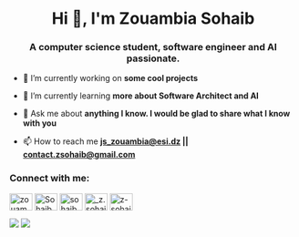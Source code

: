 <h1 align="center">Hi 👋, I'm Zouambia Sohaib</h1>
<h3 align="center">A computer science student, software engineer and AI passionate.</h3>

- 🔭 I’m currently working on **some cool projects**

- 🌱 I’m currently learning **more about Software Architect and AI**

- 💬 Ask me about **anything I know. I would be glad to share what I know with you**

- 📫 How to reach me **js_zouambia@esi.dz || contact.zsohaib@gmail.com**

<h3 align="left">Connect with me:</h3>
<p align="left">
<a href="https://twitter.com/ZouambiaS" target="blank"><img align="center" src="https://cdn.jsdelivr.net/npm/simple-icons@3.0.1/icons/twitter.svg" alt="zouambias" height="30" width="40" /></a>
<a href="https://www.linkedin.com/in/sohaib-zouambia-a868071a5/" target="blank"><img align="center" src="https://cdn.jsdelivr.net/npm/simple-icons@3.0.1/icons/linkedin.svg" alt="Sohaib Zouambia" height="30" width="40" /></a>
<a href="https://www.facebook.com/profile.php?id=100021930142167" target="blank"><img align="center" src="https://cdn.jsdelivr.net/npm/simple-icons@3.0.1/icons/facebook.svg" alt="sohaib zouambia" height="30" width="40" /></a>
<a href="https://www.instagram.com/_z.sohaib_/" target="blank"><img align="center" src="https://cdn.jsdelivr.net/npm/simple-icons@3.0.1/icons/instagram.svg" alt="_z.sohaib_" height="30" width="40" /></a>
<a href="https://www.hackerrank.com/z_sohaib" target="blank"><img align="center" src="https://cdn.jsdelivr.net/npm/simple-icons@3.0.1/icons/hackerrank.svg" alt="z-sohaib" height="30" width="40" /></a>
</p>



<img src="https://github-readme-stats-zsohaibs-projects.vercel.app/api?username=z-sohaib&theme=tokyonight&count_private=true)](https://github.com/anuraghazra/github-readme-stats"/>
<img src="https://github-readme-stats-zsohaibs-projects.vercel.app/api/top-langs?username=z-sohaib&hide=html&count_private=true&theme=tokyonight"/>


